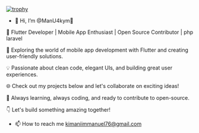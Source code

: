 [![trophy](https://github-profile-trophy.vercel.app/?Manu4kym=ryo-ma)](https://github.com/ryo-ma/github-profile-trophy)
- 👋 Hi, I’m @ManU4kym👋 

🚀 Flutter Developer | Mobile App Enthusiast | Open Source Contributor | php laravel

🌟 Exploring the world of mobile app development with Flutter and creating user-friendly solutions.

💡 Passionate about clean code, elegant UIs, and building great user experiences.

🌐 Check out my projects below and let's collaborate on exciting  ideas!

🌱 Always learning, always coding, and ready to contribute to open-source.

👇 Let's build something amazing together!

- 📫 How to reach me kimaniimmanuel76@gmail.com


